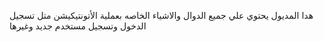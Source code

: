 

هدا المديول يحتوي علي جميع الدوال والاشياء الخاصه بعملية الأتونتيكيشن 
متل تسجيل الدخول وتسجيل مستخدم جديد وغيرها 